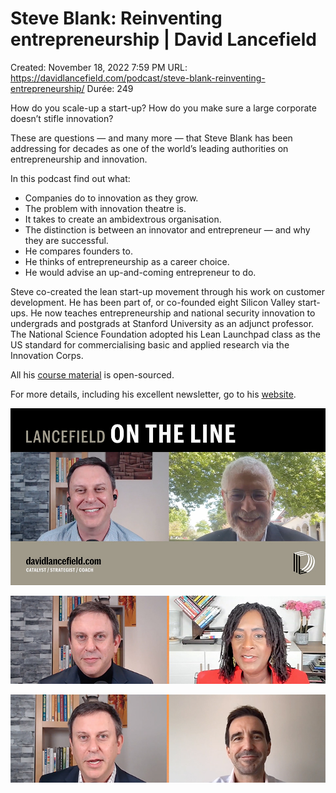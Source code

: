 # Steve Blank: Reinventing entrepreneurship | David Lancefield

Created: November 18, 2022 7:59 PM
URL: https://davidlancefield.com/podcast/steve-blank-reinventing-entrepreneurship/
Durée: 249

How do you scale-up a start-up? How do you make sure a large corporate doesn’t stifle innovation?

These are questions — and many more — that Steve Blank has been addressing for decades as one of the world’s leading authorities on entrepreneurship and innovation.

In this podcast find out what:

- Companies do to innovation as they grow.
- The problem with innovation theatre is.
- It takes to create an ambidextrous organisation.
- The distinction is between an innovator and entrepreneur — and why they are successful.
- He compares founders to.
- He thinks of entrepreneurship as a career choice.
- He would advise an up-and-coming entrepreneur to do.

Steve co-created the lean start-up movement through his work on customer development. He has been part of, or co-founded eight Silicon Valley start-ups. He now teaches entrepreneurship and national security innovation to undergrads and postgrads at Stanford University as an adjunct professor. The National Science Foundation adopted his Lean Launchpad class as the US standard for commercialising basic and applied research via the Innovation Corps.

All his [course material](https://steveblank.com/slides/) is open-sourced.

For more details, including his excellent newsletter, go to his [website](https://steveblank.com/).

![Steve%20Blank%20Reinventing%20entrepreneurship%20David%20Lan%2074f63dc3f58742eb834af92c3e544730/ep-31-video-frame.jpg](Steve%20Blank%20Reinventing%20entrepreneurship%20David%20Lan%2074f63dc3f58742eb834af92c3e544730/ep-31-video-frame.jpg)

![Steve%20Blank%20Reinventing%20entrepreneurship%20David%20Lan%2074f63dc3f58742eb834af92c3e544730/ep-40-video-speakers.jpg](Steve%20Blank%20Reinventing%20entrepreneurship%20David%20Lan%2074f63dc3f58742eb834af92c3e544730/ep-40-video-speakers.jpg)

![Steve%20Blank%20Reinventing%20entrepreneurship%20David%20Lan%2074f63dc3f58742eb834af92c3e544730/ep-39-video-speakers.jpg](Steve%20Blank%20Reinventing%20entrepreneurship%20David%20Lan%2074f63dc3f58742eb834af92c3e544730/ep-39-video-speakers.jpg)